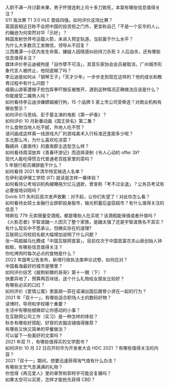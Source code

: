 入职不满一月讨薪未果，男子怀恨连刺上司十多刀致死，本案有哪些信息值得关注？  
S11 淘汰赛 T1 3:0 HLE 晋级四强，如何评价这场比赛？  
英国首相近日称不会把中国的投资拒之门外，更宣称自己「不是一个反华的人」。约翰逊为何突然对华「示好」？  
韩国发射世界号运载火箭，未进入预定轨道，当前属于什么水平？  
为什么大多数员工发微信，领导从不回复？  
江西鹰潭一小区内发生命案，嫌疑人因情感纠纷持刀杀死 3 人后自杀，还有哪些信息值得关注？  
媒体评价李云迪被拘是「自作孽不可活」，其音乐家协会会员被取消，广州城市形象代言人被终止，他彻底糊了吗？  
李云迪是如何从「钢琴王子」「天才少年」一步步走到现在这样的？他的成长和教育过程中有什么问题？  
峨眉山游客遭猴子抢包挥拳吓猴反被推开，遇到这种情况正确做法应该是什么？  
你能接受二婚男人吗？  
如何看待李云迪涉嫌嫖娼被行拘，15 个品牌 5 家上市公司受牵连？对商业机构有哪些警示？  
如何评价马思纯、彭于晏主演的电影《第一炉香》？  
如何评价 10 月新番动画《国王排名》第二集？  
什么食物当地人吃不腻，外地人吃不惯？  
请问画成这样离一线游戏大厂的游戏美术入行标准还差距多少呢？  
东北那么冷，为什么喜欢吃凉菜？  
鞠婧祎《嘉南传》的嘉南郡主造型怎么样？  
如何看待周深放弃《青春环游记》而选择录制《令人心动的 offer 3》?  
现代人能吃得惯古代普通老百姓家里的菜吗？  
5 年银行柜员裸辞能干什么？  
如何看待 2021 年清华特奖候选人名单？  
在伊利诺伊理工学院 (IIT) 就读是怎样一番体验？  
如何看待公考培训机构被曝拖欠亿元退款，曾宣称「考不过全退」？公务员考试有必要报培训班吗？  
Doinb S11 失利后首次发声致歉：对不起，让你们失望了！对此你怎么看？  
如何看待女硕士金融行业辞职投身股市，输光积蓄后盗窃超市？有什么值得关注的信息？  
特斯拉 779 元卖限量空酒瓶，都是哪些人在买呢？该酒瓶能保值或者升值吗？  
《火影忍者》宇智波鼬一人团灭了整个家族，是鼬太强了还是宇智波族名不其实？  
有什么现实中不愿承认，但确实存在的道理?  
互联网公司校招名额大幅增加说明了什么问题？  
张一鸣超越马化腾成「中国互联网首富」，目前仅次于中国首富农夫山泉创始人钟睒睒，有哪些信息值得关注？  
你吃烤肉时每次必点的食物是什么？  
2022 年国考公告发布，新增行政执法类申论试卷，如何应对？  
中国看海最好的城市是哪里？  
如何评价综艺《披荆斩棘的哥哥》第十一期（下）？  
快要异地了，预算两百块钱，送个什么礼物给女朋友比较好？  
有哪些必买的口红？  
如何评价《爱情公寓》里面胡一菲在诺澜出国后跟曾小贤在一起的行为？  
2021 年「双十一」，有哪些适合职场人士的数码好物？  
读博时，导师和学校哪个重要？  
生活中有哪些细微却让你感动的小事？  
在互联网公司工作（实习）是一种怎样的体验？  
秋冬有哪些好搭配、好穿的衣服店铺值得推荐？  
有哪些又快又简单的早餐做法？  
可以留下一些美好的文案吗 ?  
2021 年双 11 ，有哪些值得买的文学图书？  
如何评价 10 月 22 日召开的华为开发者大会 HDC 2021 ？有哪些值得关注的内容？  
2021「双十一」期间，想要迅速获得淘气值有什么办法？  
有哪些文艺气息满满的礼物？  
你觉得《再见爱人》里的章贺和郭柯宇可能会复婚吗？  
如果太空可以买房，怎样才能抢先获得 CBD？  
